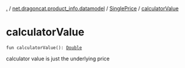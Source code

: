 [.](../../index.md) / [net.dragoncat.product_info.datamodel](../index.md) / [SinglePrice](index.md) / [calculatorValue](./calculator-value.md)

# calculatorValue

`fun calculatorValue(): `[`Double`](https://kotlinlang.org/api/latest/jvm/stdlib/kotlin/-double/index.html)

calculator value is just the underlying price

